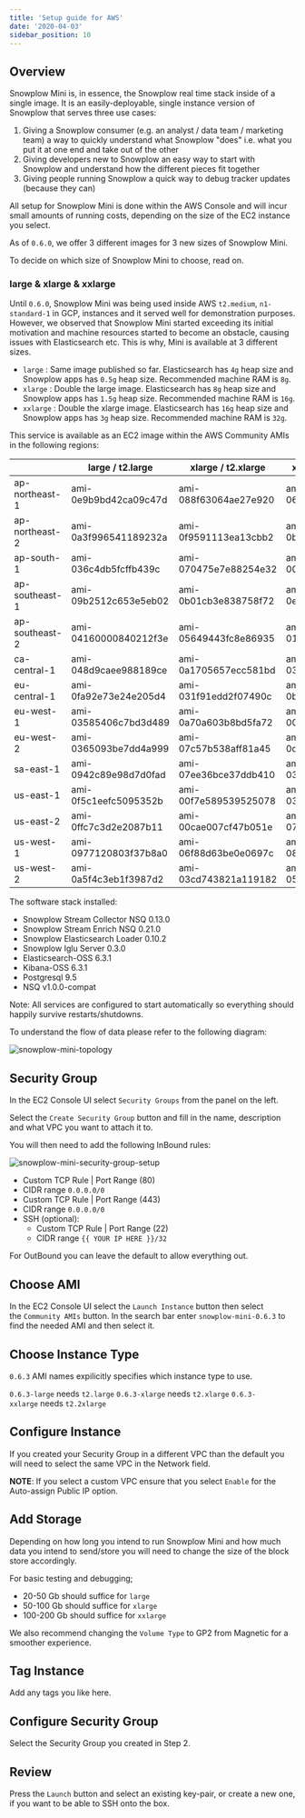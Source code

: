 ```yaml
---
title: 'Setup guide for AWS'
date: '2020-04-03'
sidebar_position: 10
---
```


## Overview

Snowplow Mini is, in essence, the Snowplow real time stack inside of a single image. It is an easily-deployable, single instance version of Snowplow that serves three use cases:

1. Giving a Snowplow consumer (e.g. an analyst / data team / marketing team) a way to quickly understand what Snowplow "does" i.e. what you put it at one end and take out of the other
2. Giving developers new to Snowplow an easy way to start with Snowplow and understand how the different pieces fit together
3. Giving people running Snowplow a quick way to debug tracker updates (because they can)

All setup for Snowplow Mini is done within the AWS Console and will incur small amounts of running costs, depending on the size of the EC2 instance you select.

As of `0.6.0`, we offer 3 different images for 3 new sizes of Snowplow Mini.

To decide on which size of Snowplow Mini to choose, read on.

### [](https://github.com/snowplow/snowplow-mini/wiki/Setup-guide-AWS---0.6.3#large--xlarge--xxlarge)large & xlarge & xxlarge

Until `0.6.0`, Snowplow Mini was being used inside AWS `t2.medium`, `n1-standard-1` in GCP, instances and it served well for demonstration purposes. However, we observed that Snowplow Mini started exceeding its initial motivation and machine resources started to become an obstacle, causing issues with Elasticsearch etc. This is why, Mini is available at 3 different sizes.

- `large` : Same image published so far. Elasticsearch has `4g` heap size and Snowplow apps has `0.5g` heap size. Recommended machine RAM is `8g`.
- `xlarge` : Double the large image. Elasticsearch has `8g` heap size and Snowplow apps has `1.5g` heap size. Recommended machine RAM is `16g`.
- `xxlarge` : Double the xlarge image. Elasticsearch has `16g` heap size and Snowplow apps has `3g` heap size. Recommended machine RAM is `32g`.

This service is available as an EC2 image within the AWS Community AMIs in the following regions:

|                | large / t2.large      | xlarge / t2.xlarge    | xxlarge / t2.xxlarge  |
| -------------- | --------------------- | --------------------- | --------------------- |
| ap-northeast-1 | ami-0e9b9bd42ca09c47d | ami-088f63064ae27e920 | ami-06b807ee13254e7e3 |
| ap-northeast-2 | ami-0a3f996541189232a | ami-0f9591113ea13cbb2 | ami-0b8f16f39965a8894 |
| ap-south-1     | ami-036c4db5fcffb439c | ami-070475e7e88254e32 | ami-00f5d973dc0af8d1d |
| ap-southeast-1 | ami-09b2512c653e5eb02 | ami-0b01cb3e838758f72 | ami-0ec723990092f2246 |
| ap-southeast-2 | ami-04160000840212f3e | ami-05649443fc8e86935 | ami-01f580423d5e844f5 |
| ca-central-1   | ami-048d9caee988189ce | ami-0a1705657ecc581bd | ami-03ad1ade8ff719b17 |
| eu-central-1   | ami-0fa92e73e24e205d4 | ami-031f91edd2f07490c | ami-0b55d0b05e033a0ea |
| eu-west-1      | ami-03585406c7bd3d489 | ami-0a70a603b8bd5fa72 | ami-0039be6f1b2bbff84 |
| eu-west-2      | ami-0365093be7dd4a999 | ami-07c57b538aff81a45 | ami-0d69fbe2bb7b21856 |
| sa-east-1      | ami-0942c89e98d7d0fad | ami-07ee36bce37ddb410 | ami-03fada9b4b747a0a6 |
| us-east-1      | ami-0f5c1eefc5095352b | ami-00f7e589539525078 | ami-0301867ccd506c804 |
| us-east-2      | ami-0ffc7c3d2e2087b11 | ami-00cae007cf47b051e | ami-07f34334697cf5a26 |
| us-west-1      | ami-0977120803f37b8a0 | ami-06f88d63be0e0697c | ami-08531dc51d3b5fd88 |
| us-west-2      | ami-0a5f4c3eb1f3987d2 | ami-03cd743821a119182 | ami-05ba7aad350c8852c |

The software stack installed:

- Snowplow Stream Collector NSQ 0.13.0
- Snowplow Stream Enrich NSQ 0.21.0
- Snowplow Elasticsearch Loader 0.10.2
- Snowplow Iglu Server 0.3.0
- Elasticsearch-OSS 6.3.1
- Kibana-OSS 6.3.1
- Postgresql 9.5
- NSQ v1.0.0-compat

Note: All services are configured to start automatically so everything should happily survive restarts/shutdowns.

To understand the flow of data please refer to the following diagram:

![snowplow-mini-topology](images/snowplow-mini-topology.jpg)

## Security Group

In the EC2 Console UI select `Security Groups` from the panel on the left.

Select the `Create Security Group` button and fill in the name, description and what VPC you want to attach it to.

You will then need to add the following InBound rules:

![snowplow-mini-security-group-setup](images/security-groups-setup.png)

- Custom TCP Rule | Port Range (80)
- CIDR range `0.0.0.0/0`
- Custom TCP Rule | Port Range (443)
- CIDR range `0.0.0.0/0`
- SSH (optional):
  - Custom TCP Rule | Port Range (22)
  - CIDR range `{{ YOUR IP HERE }}/32`

For OutBound you can leave the default to allow everything out.

## Choose AMI

In the EC2 Console UI select the `Launch Instance` button then select the `Community AMIs` button. In the search bar enter `snowplow-mini-0.6.3` to find the needed AMI and then select it.

## Choose Instance Type

`0.6.3` AMI names expilicitly specifies which instance type to use.

`0.6.3-large` needs `t2.large` `0.6.3-xlarge` needs `t2.xlarge` `0.6.3-xxlarge` needs `t2.2xlarge`

## Configure Instance

If you created your Security Group in a different VPC than the default you will need to select the same VPC in the Network field.

**NOTE**: If you select a custom VPC ensure that you select `Enable` for the Auto-assign Public IP option.

## Add Storage

Depending on how long you intend to run Snowplow Mini and how much data you intend to send/store you will need to change the size of the block store accordingly.

For basic testing and debugging;

- 20-50 Gb should suffice for `large`
- 50-100 Gb should suffice for `xlarge`
- 100-200 Gb should suffice for `xxlarge`

We also recommend changing the `Volume Type` to GP2 from Magnetic for a smoother experience.

## Tag Instance

Add any tags you like here.

## Configure Security Group

Select the Security Group you created in Step 2.

## Review

Press the `Launch` button and select an existing key-pair, or create a new one, if you want to be able to SSH onto the box.
